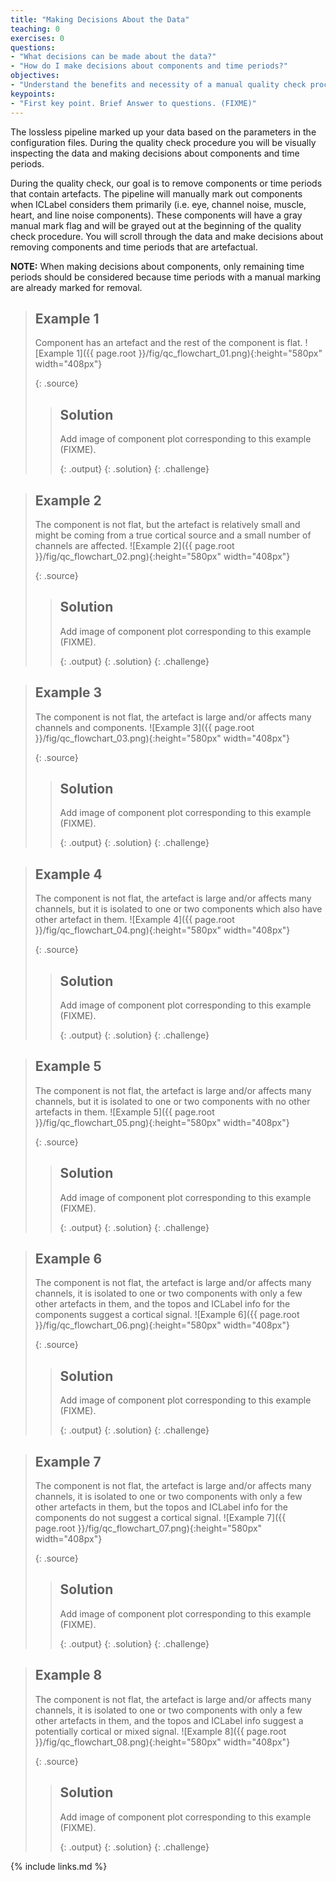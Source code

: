 ```yaml
---
title: "Making Decisions About the Data"
teaching: 0
exercises: 0
questions:
- "What decisions can be made about the data?"
- "How do I make decisions about components and time periods?"
objectives:
- "Understand the benefits and necessity of a manual quality check procedure."
keypoints:
- "First key point. Brief Answer to questions. (FIXME)"
---
```


The lossless pipeline marked up your data based on the parameters in the configuration files. During the quality check procedure you will be visually inspecting the data and making decisions about components and time periods.

During the quality check, our goal is to remove components or time periods that contain artefacts. The pipeline will manually mark out components when ICLabel considers them primarily (i.e. eye, channel noise, muscle, heart, and line noise components). These components will have a gray manual mark flag and will be grayed out at the beginning of the quality check procedure. You will scroll through the data and make decisions about removing components and time periods that are artefactual.

**NOTE:** When making decisions about components, only remaining time periods should be considered because time periods with a manual marking are already marked for removal.

> ## Example 1
> 
> Component has an artefact and the rest of the component is flat.
> ![Example 1]({{ page.root }}/fig/qc_flowchart_01.png){:height="580px" width="408px"}
> 
> {: .source}
>
> > ## Solution
> >
> > Add image of component plot corresponding to this example (FIXME).
> >
> > {: .output}
> {: .solution}
{: .challenge}

> ## Example 2
> 
> The component is not flat, but the artefact is relatively small and might be coming from a true cortical source and a small number of channels are affected.
> ![Example 2]({{ page.root }}/fig/qc_flowchart_02.png){:height="580px" width="408px"} 
>
> {: .source}
>
> > ## Solution
> >
> > Add image of component plot corresponding to this example (FIXME).
> >
> > {: .output}
> {: .solution}
{: .challenge}

> ## Example 3
> 
> The component is not flat, the artefact is large and/or affects many channels and components.
> ![Example 3]({{ page.root }}/fig/qc_flowchart_03.png){:height="580px" width="408px"}
> 
> {: .source}
>
> > ## Solution
> >
> > Add image of component plot corresponding to this example (FIXME).
> >
> > {: .output}
> {: .solution}
{: .challenge}

> ## Example 4
> 
> The component is not flat, the artefact is large and/or affects many channels, but it is isolated to one or two components which also have other artefact in them.
> ![Example 4]({{ page.root }}/fig/qc_flowchart_04.png){:height="580px" width="408px"}
> 
> {: .source}
>
> > ## Solution
> >
> > Add image of component plot corresponding to this example (FIXME).
> >
> > {: .output}
> {: .solution}
{: .challenge}

> ## Example 5
> 
> The component is not flat, the artefact is large and/or affects many channels, but it is isolated to one or two components with no other artefacts in them.
> ![Example 5]({{ page.root }}/fig/qc_flowchart_05.png){:height="580px" width="408px"}
> 
> {: .source}
>
> > ## Solution
> >
> > Add image of component plot corresponding to this example (FIXME).
> >
> > {: .output}
> {: .solution}
{: .challenge}

> ## Example 6
> 
> The component is not flat, the artefact is large and/or affects many channels, it is isolated to one or two components with only a few other artefacts in them, and the topos and ICLabel info for the components suggest a cortical signal.
> ![Example 6]({{ page.root }}/fig/qc_flowchart_06.png){:height="580px" width="408px"}
> 
> {: .source}
>
> > ## Solution
> >
> > Add image of component plot corresponding to this example (FIXME).
> >
> > {: .output}
> {: .solution}
{: .challenge}

> ## Example 7
> 
> The component is not flat, the artefact is large and/or affects many channels, it is isolated to one or two components with only a few other artefacts in them, but the topos and ICLabel info for the components do not suggest a cortical signal.
> ![Example 7]({{ page.root }}/fig/qc_flowchart_07.png){:height="580px" width="408px"}
> 
> {: .source}
>
> > ## Solution
> >
> > Add image of component plot corresponding to this example (FIXME).
> >
> > {: .output}
> {: .solution}
{: .challenge}

> ## Example 8
> 
> The component is not flat, the artefact is large and/or affects many channels, it is isolated to one or two components with only a few other artefacts in them, and the topos and ICLabel info suggest a potentially cortical or mixed signal.
> ![Example 8]({{ page.root }}/fig/qc_flowchart_08.png){:height="580px" width="408px"}
> 
> {: .source}
>
> > ## Solution
> >
> > Add image of component plot corresponding to this example (FIXME).
> >
> > {: .output}
> {: .solution}
{: .challenge}


{% include links.md %}

